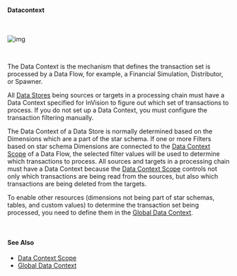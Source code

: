 #### Datacontext

<br/>

![img](https://profitbasedocs.blob.core.windows.net/images/Dcont.png)

<br/>



The Data Context is the mechanism that defines the transaction set is processed by a Data Flow, for example, a Financial Simulation, Distributor, or Spawner.

All [Data Stores](../../datastores/index.md) being sources or targets in a processing chain must have a Data Context specified for InVision to figure out which set of transactions to process. If you do not set up a Data Context, you must configure the transaction filtering manually.

The Data Context of a Data Store is normally determined based on the Dimensions which are a part of the star schema. If one or more Filters based on star schema Dimensions are connected to the [Data Context Scope](./datacontextscope.md) of a Data Flow, the selected filter values will be used to determine which transactions to process. All sources and targets in a processing chain must have a Data Context because the [Data Context Scope](./datacontextscope.md) controls not only which transactions are being read from the sources, but also which transactions are being deleted from the targets.

To enable other resources (dimensions not being part of star schemas, tables, and custom values) to determine the transaction set being processed, you need to define them in the [Global Data Context](globaldatacontext.md).

<br/>

#### See Also

* [Data Context Scope](./datacontextscope.md)
* [Global Data Context](./globaldatacontext.md)